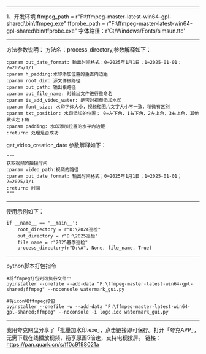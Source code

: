 --------------------------------------------------------------------------------------

1、开发环境
ffmpeg_path = r"F:\ffmpeg-master-latest-win64-gpl-shared\bin\ffmpeg.exe"
ffprobe_path = r"F:\ffmpeg-master-latest-win64-gpl-shared\bin\ffprobe.exe"
字体路径：r'C:/Windows/Fonts/simsun.ttc'

--------------------------------------------------------------------------------------

方法参数说明：
方法名：process_directory,参数解释如下：

    :param out_date_format: 输出时间格式；0=2025年1月1日；1=2025-01-01；2=2025/1/1
    :param h_padding:水印添加位置的垂直内边距
    :param root_dir: 源文件根路径
    :param out_path: 输出根路径
    :param out_file_name: 对输出文件进行重命名
    :param is_add_video_water: 是否对视频添加水印
    :param font_size: 水印字体大小，视频和图片文字大小不一致，稍微有区别
    :param txt_position: 水印添加的位置； 0=左下角，1右下角，2左上角，3右上角，其他默认左下角
    :param padding: 水印添加位置的水平内边距
    :return: 处理是否成功

get_video_creation_date 参数解释如下：

    """
    获取视频的拍摄时间
    :param video_path:视频的路径
    :param out_date_format: 输出时间格式；0=2025年1月1日；1=2025-01-01；2=2025/1/1
    :return: 时间
    """

--------------------------------------------------------------------------------------

使用示例如下：

    if __name__ == '__main__':
        root_directory = r"D:\2024巡检"
        out_directory = r"D:\2025巡检"
        file_name = r"2025春季巡检"
        process_directory(r"D:\A", None, file_name, True)

--------------------------------------------------------------------------------------
python脚本打包指令

    #将ffmpeg打包到可执行文件中
    pyinstaller --onefile --add-data "F:\ffmpeg-master-latest-win64-gpl-shared;ffmpeg" --noconsole watermark_gui.py

    #将icon和ffmpeg打包   
    pyinstaller --onefile -w --add-data "F:\ffmpeg-master-latest-win64-gpl-shared;ffmpeg" --noconsole -i logo.ico watermark_gui.py

--------------------------------------------------------------------------------------

我用夸克网盘分享了「批量加水印.exe」，点击链接即可保存。打开「夸克APP」，无需下载在线播放视频，畅享原画5倍速，支持电视投屏。
链接：https://pan.quark.cn/s/ff0c9198021a
